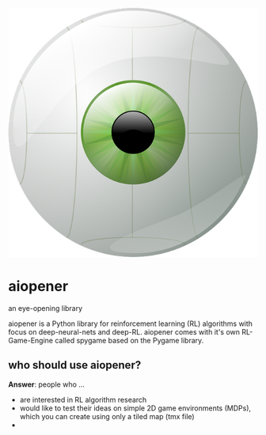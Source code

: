 ![Logo](logo.png)

# aiopener
an eye-opening library

aiopener is a Python library for reinforcement learning (RL) algorithms with focus on deep-neural-nets and deep-RL.
aiopener comes with it's own RL-Game-Engine called spygame based on the Pygame library.

## who should use aiopener?
<b>Answer</b>: people who ...
- are interested in RL algorithm research
- would like to test their ideas on simple 2D game environments (MDPs), which you can create using only a tiled map (tmx file)
- 
